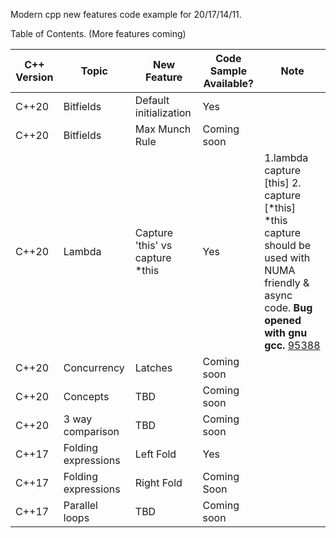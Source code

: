 Modern cpp new features code example for 20/17/14/11.

Table of Contents. (More features coming)

| C++ Version  | Topic | New Feature  | Code Sample Available? | Note |
| ------------- | ------------- | ------------- | ------------- | ------------- |
| C++20 | Bitfields | Default initialization | Yes |  |
| C++20 | Bitfields | Max Munch Rule | Coming soon |  |
| C++20 | Lambda | Capture 'this' vs capture \*this | Yes | 1.lambda capture [this] 2. capture [\*this] \*this capture should be used with NUMA friendly & async code. **Bug opened with gnu gcc.** [95388](https://gcc.gnu.org/bugzilla/show_bug.cgi?id=95388) |
| C++20 | Concurrency | Latches | Coming soon |  |
| C++20 | Concepts | TBD | Coming soon |  |
| C++20 | 3 way comparison | TBD | Coming soon |  |
| C++17 | Folding expressions  | Left Fold | Yes |  |
| C++17 | Folding expressions  | Right Fold | Coming Soon |  |
| C++17 | Parallel loops | TBD | Coming soon |  |
